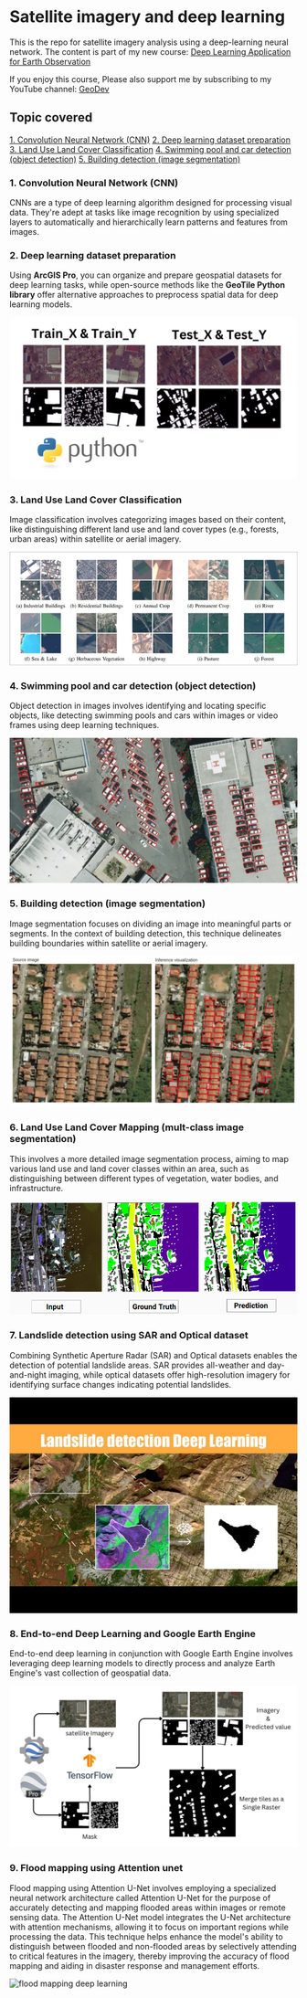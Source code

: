 # Satellite imagery and deep learning

This is the repo for satellite imagery analysis using a deep-learning neural network. The content is part of my new course: [Deep Learning Application for Earth Observation](https://www.udemy.com/course/deep-learning-application-for-earth-observation/?referralCode=B4655A8A918826871A40)

If you enjoy this course, Please also support me by subscribing to my YouTube channel: [GeoDev](https://youtube.com/@geodev)

## Topic covered

[1. Convolution Neural Network (CNN)](#1-convolution-neural-network-cnn)
[2. Deep learning dataset preparation](#2-deep-learning-dataset-preparation)
[3. Land Use Land Cover Classification](#3-land-use-land-cover-classification)
[4. Swimming pool and car detection (object detection)](#4-swimming-pool-and-car-detection-object-detection)
[5. Building detection (image segmentation)](#5-building-detection-image-segmentation)

### 1. Convolution Neural Network (CNN)
CNNs are a type of deep learning algorithm designed for processing visual data. They're adept at tasks like image recognition by using specialized layers to automatically and hierarchically learn patterns and features from images.

### 2. Deep learning dataset preparation 
Using **ArcGIS Pro**, you can organize and prepare geospatial datasets for deep learning tasks, while open-source methods like the **GeoTile Python library** offer alternative approaches to preprocess spatial data for deep learning models.

![image_dataset_preparation](./img/dataset_preparation.png 'Dataset Preparation')

### 3. Land Use Land Cover Classification
Image classification involves categorizing images based on their content, like distinguishing different land use and land cover types (e.g., forests, urban areas) within satellite or aerial imagery.

![eurosat dataset](./img/eurosat_dataset.png 'Image Classification')

### 4. Swimming pool and car detection (object detection)
Object detection in images involves identifying and locating specific objects, like detecting swimming pools and cars within images or video frames using deep learning techniques.

![Car detection](./img/car_detection.png 'Car Detection')

### 5. Building detection (image segmentation)

Image segmentation focuses on dividing an image into meaningful parts or segments. In the context of building detection, this technique delineates building boundaries within satellite or aerial imagery.

![Building detection](./img/building_detection.png 'building detection')

### 6. Land Use Land Cover Mapping (**mult-class image segmentation**)

This involves a more detailed image segmentation process, aiming to map various land use and land cover classes within an area, such as distinguishing between different types of vegetation, water bodies, and infrastructure.

![LULC classification](./img/lulc_classification.png 'LULC classification')

### 7. Landslide detection using **SAR** and **Optical** dataset

Combining Synthetic Aperture Radar (SAR) and Optical datasets enables the detection of potential landslide areas. SAR provides all-weather and day-and-night imaging, while optical datasets offer high-resolution imagery for identifying surface changes indicating potential landslides.

![Landslide4sense](./img/landslide4sense.png 'Landslide4sense')

### 8. End-to-end Deep Learning and Google Earth Engine

End-to-end deep learning in conjunction with Google Earth Engine involves leveraging deep learning models to directly process and analyze Earth Engine's vast collection of geospatial data.

![end2endDL](./img/gee_dl_methodology.png 'end2endDL')

### 9. Flood mapping using Attention unet

Flood mapping using Attention U-Net involves employing a specialized neural network architecture called Attention U-Net for the purpose of accurately detecting and mapping flooded areas within images or remote sensing data. The Attention U-Net model integrates the U-Net architecture with attention mechanisms, allowing it to focus on important regions while processing the data. This technique helps enhance the model's ability to distinguish between flooded and non-flooded areas by selectively attending to critical features in the imagery, thereby improving the accuracy of flood mapping and aiding in disaster response and management efforts.

![flood mapping deep learning](./img/flood_mapping.png 'flood mapping deep learning')

